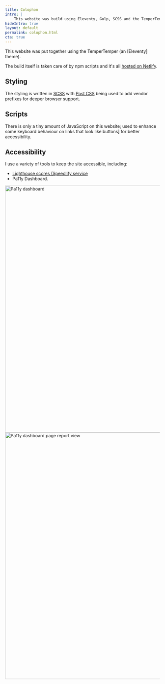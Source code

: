 ```yaml
---
title: Colophon
intro: |
    This website was build using Eleventy, Gulp, SCSS and the TemperTemper theme.
hideIntro: true
layout: default
permalink: colophon.html
cta: true
---
```


This website was put together using the TemperTemper (an [Eleventy] theme). 

The build itself is taken care of by npm scripts and it's all [hosted on Netlify](/blog/moving-to-netlify).

## Styling

The styling is written in [SCSS](https://sass-lang.com) with [Post CSS](https://postcss.org) being used to add vendor prefixes for deeper browser support.


## Scripts

There is only a tiny amount of JavaScript on this website; used to enhance some keyboard behaviour on links that look like buttons] for better accessibility.

## Accessibility

I use a variety of tools to keep the site accessible, including:

* [Lighthouse scores (Speedlify service](https://elegant-biscotti-25e1e9.netlify.app/jaffamonkey-website) 
* Pa11y Dashboard.

<picture>
    <img src="/assets/img/pa11y1.png" alt="Pa11y dashboard" width="800" loading="lazy" decoding="async" />
</picture>
<picture>
    <img src="/assets/img/pa11y1.png" alt="Pa11y dashboard page report view" width="800" loading="lazy" decoding="async" />
</picture>
